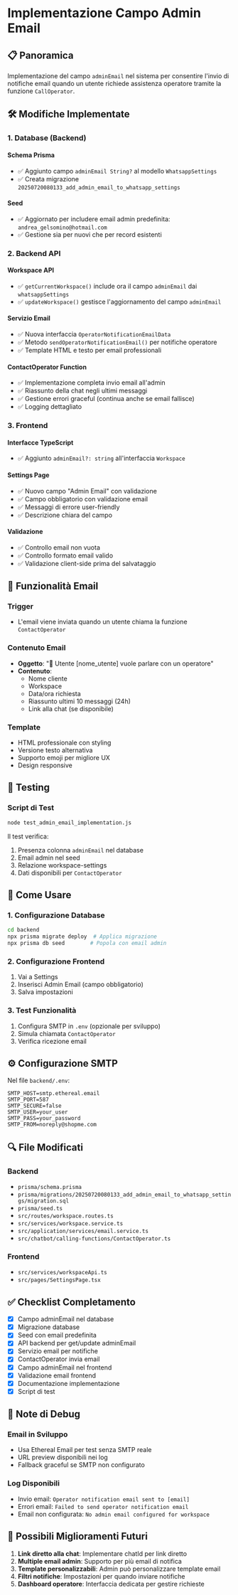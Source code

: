 # Implementazione Campo Admin Email

## 📋 Panoramica

Implementazione del campo `adminEmail` nel sistema per consentire l'invio di notifiche email quando un utente richiede assistenza operatore tramite la funzione `CallOperator`.

## 🛠️ Modifiche Implementate

### 1. Database (Backend)

#### Schema Prisma
- ✅ Aggiunto campo `adminEmail String?` al modello `WhatsappSettings`
- ✅ Creata migrazione `20250720080133_add_admin_email_to_whatsapp_settings`

#### Seed
- ✅ Aggiornato per includere email admin predefinita: `andrea_gelsomino@hotmail.com`
- ✅ Gestione sia per nuovi che per record esistenti

### 2. Backend API

#### Workspace API
- ✅ `getCurrentWorkspace()` include ora il campo `adminEmail` dai `whatsappSettings`
- ✅ `updateWorkspace()` gestisce l'aggiornamento del campo `adminEmail`

#### Servizio Email
- ✅ Nuova interfaccia `OperatorNotificationEmailData`
- ✅ Metodo `sendOperatorNotificationEmail()` per notifiche operatore
- ✅ Template HTML e testo per email professionali

#### ContactOperator Function
- ✅ Implementazione completa invio email all'admin
- ✅ Riassunto della chat negli ultimi messaggi
- ✅ Gestione errori graceful (continua anche se email fallisce)
- ✅ Logging dettagliato

### 3. Frontend

#### Interfacce TypeScript
- ✅ Aggiunto `adminEmail?: string` all'interfaccia `Workspace`

#### Settings Page
- ✅ Nuovo campo "Admin Email" con validazione
- ✅ Campo obbligatorio con validazione email
- ✅ Messaggi di errore user-friendly
- ✅ Descrizione chiara del campo

#### Validazione
- ✅ Controllo email non vuota
- ✅ Controllo formato email valido
- ✅ Validazione client-side prima del salvataggio

## 📧 Funzionalità Email

### Trigger
- L'email viene inviata quando un utente chiama la funzione `ContactOperator`

### Contenuto Email
- **Oggetto**: "🔔 Utente [nome_utente] vuole parlare con un operatore"
- **Contenuto**:
  - Nome cliente
  - Workspace
  - Data/ora richiesta
  - Riassunto ultimi 10 messaggi (24h)
  - Link alla chat (se disponibile)

### Template
- HTML professionale con styling
- Versione testo alternativa
- Supporto emoji per migliore UX
- Design responsive

## 🧪 Testing

### Script di Test
```bash
node test_admin_email_implementation.js
```

Il test verifica:
1. Presenza colonna `adminEmail` nel database
2. Email admin nel seed
3. Relazione workspace-settings
4. Dati disponibili per `ContactOperator`

## 🚀 Come Usare

### 1. Configurazione Database
```bash
cd backend
npx prisma migrate deploy  # Applica migrazione
npx prisma db seed        # Popola con email admin
```

### 2. Configurazione Frontend
1. Vai a Settings
2. Inserisci Admin Email (campo obbligatorio)
3. Salva impostazioni

### 3. Test Funzionalità
1. Configura SMTP in `.env` (opzionale per sviluppo)
2. Simula chiamata `ContactOperator`
3. Verifica ricezione email

## ⚙️ Configurazione SMTP

Nel file `backend/.env`:
```env
SMTP_HOST=smtp.ethereal.email
SMTP_PORT=587
SMTP_SECURE=false
SMTP_USER=your_user
SMTP_PASS=your_password
SMTP_FROM=noreply@shopme.com
```

## 🔍 File Modificati

### Backend
- `prisma/schema.prisma`
- `prisma/migrations/20250720080133_add_admin_email_to_whatsapp_settings/migration.sql`
- `prisma/seed.ts`
- `src/routes/workspace.routes.ts`
- `src/services/workspace.service.ts`
- `src/application/services/email.service.ts`
- `src/chatbot/calling-functions/ContactOperator.ts`

### Frontend
- `src/services/workspaceApi.ts`
- `src/pages/SettingsPage.tsx`

## ✅ Checklist Completamento

- [x] Campo adminEmail nel database
- [x] Migrazione database
- [x] Seed con email predefinita
- [x] API backend per get/update adminEmail
- [x] Servizio email per notifiche
- [x] ContactOperator invia email
- [x] Campo adminEmail nel frontend
- [x] Validazione email frontend
- [x] Documentazione implementazione
- [x] Script di test

## 🐛 Note di Debug

### Email in Sviluppo
- Usa Ethereal Email per test senza SMTP reale
- URL preview disponibili nei log
- Fallback graceful se SMTP non configurato

### Log Disponibili
- Invio email: `Operator notification email sent to [email]`
- Errori email: `Failed to send operator notification email`
- Email non configurata: `No admin email configured for workspace`

## 🔮 Possibili Miglioramenti Futuri

1. **Link diretto alla chat**: Implementare chatId per link diretto
2. **Multiple email admin**: Supporto per più email di notifica
3. **Template personalizzabili**: Admin può personalizzare template email
4. **Filtri notifiche**: Impostazioni per quando inviare notifiche
5. **Dashboard operatore**: Interfaccia dedicata per gestire richieste